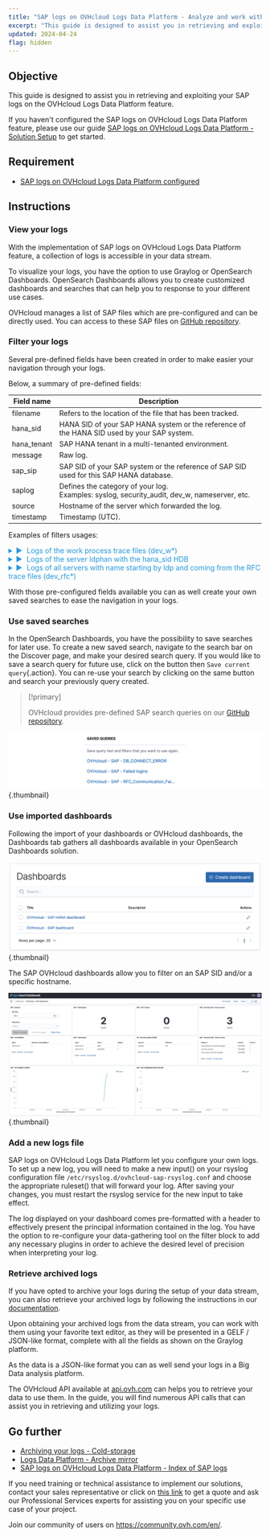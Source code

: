 ```yaml
---
title: "SAP logs on OVHcloud Logs Data Platform - Analyze and work with your logs"
excerpt: "This guide is designed to assist you in retrieving and exploiting your SAP logs on the OVHcloud Logs Data Platform service"
updated: 2024-04-24
flag: hidden
---
```


<style>
details>summary {
    color:rgb(33, 153, 232) !important;
    cursor: pointer;
}
details>summary::before {
    content:'\25B6';
    padding-right:1ch;
}
details[open]>summary::before {
    content:'\25BC';
}
</style>

## Objective

This guide is designed to assist you in retrieving and exploiting your SAP logs on the OVHcloud Logs Data Platform feature.

If you haven't configured the SAP logs on OVHcloud Logs Data Platform feature, please use our guide [SAP logs on OVHcloud Logs Data Platform - Solution Setup](/pages/hosted_private_cloud/sap_on_ovhcloud/cookbook_sap_logs_on_ovhcloud_logs_data_platform_solution_setup) to get started.

## Requirement

- [SAP logs on OVHcloud Logs Data Platform configured](/pages/hosted_private_cloud/sap_on_ovhcloud/cookbook_sap_logs_on_ovhcloud_logs_data_platform_solution_setup)

## Instructions

### View your logs

With the implementation of SAP logs on OVHcloud Logs Data Platform feature, a collection of logs is accessible in your data stream.

To visualize your logs, you have the option to use Graylog or OpenSearch Dashboards. OpenSearch Dashboards allows you to create customized dashboards and searches that can help you to response to your different use cases.

OVHcloud manages a list of SAP files which are pre-configured and can be directly used. You can access to these SAP files on [GitHub repository](https://github.com/ovh/sap-logs-on-ovhcloud-logs-data-platform).

### Filter your logs

Several pre-defined fields have been created in order to make easier your navigation through your logs.

Below, a summary of pre-defined fields:

| Field name  | Description |
| ----------  | ----------- |
| filename    | Refers to the location of the file that has been tracked. |
| hana_sid    | HANA SID of your SAP HANA system or the reference of the HANA SID used by your SAP system. |
| hana_tenant | SAP HANA tenant in a multi-tenanted environment. |
| message     | Raw log. |
| sap_sip     | SAP SID of your SAP system or the reference of SAP SID used for this SAP HANA database. |
| saplog      | Defines the category of your log.<br>Examples: syslog, security_audit, dev_w, nameserver, etc. |
| source      | Hostname of the server which forwarded the log. |
| timestamp   | Timestamp (UTC). |

Examples of filters usages:

<details>
<summary>Logs of the work process trace files (dev_w*)</summary>

![filter_dev_w1](images/filter_dev_w1.png){.thumbnail}
![filter_dev_w2](images/filter_dev_w2.png){.thumbnail}
</details>

<details>
<summary>Logs of the server ldphan with the hana_sid HDB</summary>

![filter_hana1](images/filter_hana1.png){.thumbnail}
![filter_hana2](images/filter_hana2.png){.thumbnail}
</details>

<details>
<summary>Logs of all servers with name starting by ldp and coming from the RFC trace files (dev_rfc*)</summary>

![filter_ldp_and_dev_rfc1](images/filter_ldp_and_dev_rfc1.png){.thumbnail}
![filter_ldp_and_dev_rfc1](images/filter_ldp_and_dev_rfc2.png){.thumbnail}
</details>

With those pre-configured fields available you can as well create your own saved searches to ease the navigation in your logs.

### Use saved searches

In the OpenSearch Dashboards, you have the possibility to save searches for later use. To create a new saved search, navigate to the search bar on the Discover page, and make your desired search query. If you would like to save a search query for future use, click on the button  then `Save current query`{.action}. You can re-use your search by clicking on the same button and search your previously query created.

> [!primary]
>
> OVHcloud provides pre-defined SAP search queries on our [GitHub repository](https://github.com/ovh/sap-logs-on-ovhcloud-logs-data-platform).
>

![queries](images/queries.png){.thumbnail}

### Use imported dashboards

Following the import of your dashboards or OVHcloud dashboards, the Dashboards tab gathers all dashboards available in your OpenSearch Dashboards solution.

![dashboards_menu](images/dashboards_menu.png){.thumbnail}

The SAP OVHcloud dashboards allow you to filter on an SAP SID and/or a specific hostname.

![dashboard](images/dashboard.png){.thumbnail}

### Add a new logs file

SAP logs on OVHcloud Logs Data Platform let you configure your own logs. To set up a new log, you will need to make a new input() on your rsyslog configuration file `/etc/rsyslog.d/ovhcloud-sap-rsyslog.conf` and choose the appropriate ruleset() that will forward your log. After saving your changes, you must restart the rsyslog service for the new input to take effect.

The log displayed on your dashboard comes pre-formatted with a header to effectively present the principal information contained in the log. You have the option to re-configure your data-gathering tool on the filter block to add any necessary plugins in order to achieve the desired level of precision when interpreting your log.

### Retrieve archived logs

If you have opted to archive your logs during the setup of your data stream, you can also retrieve your archived logs by following the instructions in our [documentation](/pages/manage_and_operate/observability/logs_data_platform/archive_cold_storage#retrieving-the-archives).

Upon obtaining your archived logs from the data stream, you can work with them using your favorite text editor, as they will be presented in a GELF / JSON-like format, complete with all the fields as shown on the Graylog platform.

As the data is a JSON-like format you can as well send your logs in a Big Data analysis platform.

The OVHcloud API available at [api.ovh.com](https://eu.api.ovh.com/console-preview/) can helps you to retrieve your data to use them. In the guide, you will find numerous API calls that can assist you in retrieving and utilizing your logs.

## Go further

- [Archiving your logs - Cold-storage](/pages/manage_and_operate/observability/logs_data_platform/archive_cold_storage/guide.en-gb.md)
- [Logs Data Platform - Archive mirror](https://github.com/ovh/ldp-archive-mirror)
- [SAP logs on OVHcloud Logs Data Platform - Index of SAP logs](/pages/hosted_private_cloud/sap_on_ovhcloud/cookbook_sap_logs_on_ovhcloud_logs_data_platform_index_of_sap_logs)

If you need training or technical assistance to implement our solutions, contact your sales representative or click on [this link](https://www.ovhcloud.com/de/professional-services/) to get a quote and ask our Professional Services experts for assisting you on your specific use case of your project.

Join our community of users on <https://community.ovh.com/en/>.
